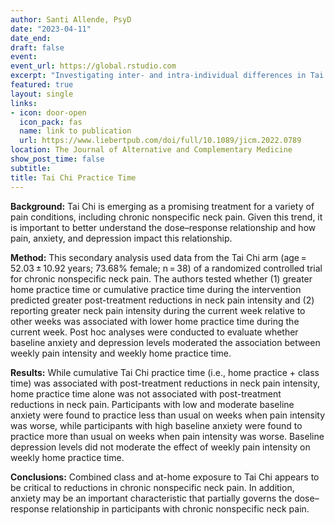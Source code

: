 ```yaml
---
author: Santi Allende, PsyD
date: "2023-04-11"
date_end:
draft: false
event: 
event_url: https://global.rstudio.com
excerpt: "Investigating inter- and intra-individual differences in Tai Chi practice time, pain, and mood among participants with chronic nonspecific neck pain: secondary analysis of a randomized controlled trial"
featured: true
layout: single
links:
- icon: door-open
  icon_pack: fas
  name: link to publication
  url: https://www.liebertpub.com/doi/full/10.1089/jicm.2022.0789
location: The Journal of Alternative and Complementary Medicine
show_post_time: false
subtitle:
title: Tai Chi Practice Time
---
```


**Background:** Tai Chi is emerging as a promising treatment for a variety of pain conditions, including chronic nonspecific neck pain. Given this trend, it is important to better understand the dose–response relationship and how pain, anxiety, and depression impact this relationship.

**Method:** This secondary analysis used data from the Tai Chi arm (age = 52.03 ± 10.92 years; 73.68% female; n = 38) of a randomized controlled trial for chronic nonspecific neck pain. The authors tested whether (1) greater home practice time or cumulative practice time during the intervention predicted greater post-treatment reductions in neck pain intensity and (2) reporting greater neck pain intensity during the current week relative to other weeks was associated with lower home practice time during the current week. Post hoc analyses were conducted to evaluate whether baseline anxiety and depression levels moderated the association between weekly pain intensity and weekly home practice time.

**Results:** While cumulative Tai Chi practice time (i.e., home practice + class time) was associated with post-treatment reductions in neck pain intensity, home practice time alone was not associated with post-treatment reductions in neck pain. Participants with low and moderate baseline anxiety were found to practice less than usual on weeks when pain intensity was worse, while participants with high baseline anxiety were found to practice more than usual on weeks when pain intensity was worse. Baseline depression levels did not moderate the effect of weekly pain intensity on weekly home practice time.

**Conclusions:** Combined class and at-home exposure to Tai Chi appears to be critical to reductions in chronic nonspecific neck pain. In addition, anxiety may be an important characteristic that partially governs the dose–response relationship in participants with chronic nonspecific neck pain.
